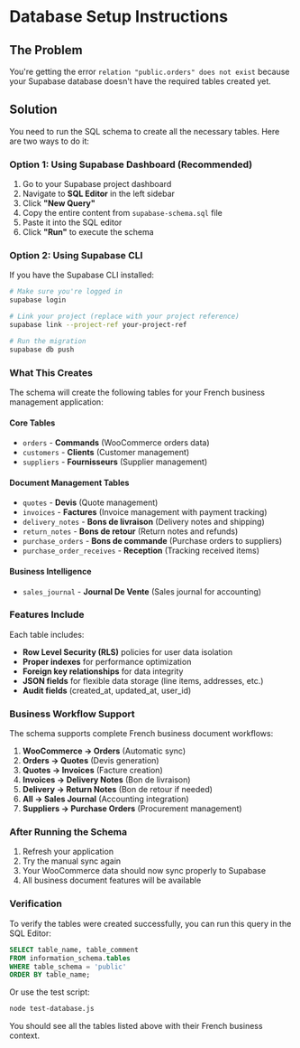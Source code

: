 # Database Setup Instructions

## The Problem
You're getting the error `relation "public.orders" does not exist` because your Supabase database doesn't have the required tables created yet.

## Solution
You need to run the SQL schema to create all the necessary tables. Here are two ways to do it:

### Option 1: Using Supabase Dashboard (Recommended)

1. Go to your Supabase project dashboard
2. Navigate to **SQL Editor** in the left sidebar
3. Click **"New Query"**
4. Copy the entire content from `supabase-schema.sql` file
5. Paste it into the SQL editor
6. Click **"Run"** to execute the schema

### Option 2: Using Supabase CLI

If you have the Supabase CLI installed:

```bash
# Make sure you're logged in
supabase login

# Link your project (replace with your project reference)
supabase link --project-ref your-project-ref

# Run the migration
supabase db push
```

### What This Creates

The schema will create the following tables for your French business management application:

#### Core Tables
- `orders` - **Commands** (WooCommerce orders data)
- `customers` - **Clients** (Customer management)
- `suppliers` - **Fournisseurs** (Supplier management)

#### Document Management Tables
- `quotes` - **Devis** (Quote management)
- `invoices` - **Factures** (Invoice management with payment tracking)
- `delivery_notes` - **Bons de livraison** (Delivery notes and shipping)
- `return_notes` - **Bons de retour** (Return notes and refunds)
- `purchase_orders` - **Bons de commande** (Purchase orders to suppliers)
- `purchase_order_receives` - **Reception** (Tracking received items)

#### Business Intelligence
- `sales_journal` - **Journal De Vente** (Sales journal for accounting)

### Features Include

Each table includes:
- **Row Level Security (RLS)** policies for user data isolation
- **Proper indexes** for performance optimization
- **Foreign key relationships** for data integrity
- **JSON fields** for flexible data storage (line items, addresses, etc.)
- **Audit fields** (created_at, updated_at, user_id)

### Business Workflow Support

The schema supports complete French business document workflows:
1. **WooCommerce → Orders** (Automatic sync)
2. **Orders → Quotes** (Devis generation)
3. **Quotes → Invoices** (Facture creation)
4. **Invoices → Delivery Notes** (Bon de livraison)
5. **Delivery → Return Notes** (Bon de retour if needed)
6. **All → Sales Journal** (Accounting integration)
7. **Suppliers → Purchase Orders** (Procurement management)

### After Running the Schema

1. Refresh your application
2. Try the manual sync again
3. Your WooCommerce data should now sync properly to Supabase
4. All business document features will be available

### Verification

To verify the tables were created successfully, you can run this query in the SQL Editor:

```sql
SELECT table_name, table_comment
FROM information_schema.tables
WHERE table_schema = 'public'
ORDER BY table_name;
```

Or use the test script:

```bash
node test-database.js
```

You should see all the tables listed above with their French business context.